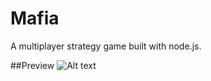 # Mafia

A multiplayer strategy game built with node.js.


##Preview
![Alt text](editor.png?raw=true "Mafia") 